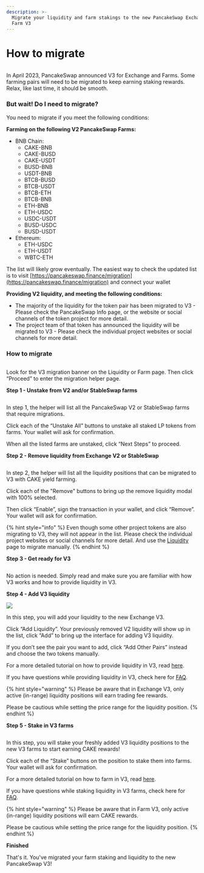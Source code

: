 ```yaml
---
description: >-
  Migrate your liquidity and farm stakings to the new PancakeSwap Exchange and
  Farm V3
---
```


# How to migrate

<figure><img src="../../.gitbook/assets/image (133).png" alt=""><figcaption></figcaption></figure>

In April 2023, PancakeSwap announced V3 for Exchange and Farms. Some farming pairs will need to be migrated to keep earning staking rewards. Relax, like last time, it should be smooth.

### But wait! Do I need to migrate? <a href="#id-4b9e0260-9dee-493b-b0ad-6bdba084cea6" id="id-4b9e0260-9dee-493b-b0ad-6bdba084cea6"></a>

You need to migrate if you meet the following conditions:

**Farming on the following V2 PancakeSwap Farms:**

* BNB Chain:
  * CAKE-BNB
  * CAKE-BUSD
  * CAKE-USDT
  * BUSD-BNB
  * USDT-BNB
  * BTCB-BUSD
  * BTCB-USDT
  * BTCB-ETH
  * BTCB-BNB
  * ETH-BNB
  * ETH-USDC
  * USDC-USDT
  * BUSD-USDC
  * BUSD-USDT
* Ethereum:
  * ETH-USDC
  * ETH-USDT
  * WBTC-ETH

The list will likely grow eventually. The easiest way to check the updated list is to visit [https://pancakeswap.finance/migration](https://pancakeswap.finance/migration) and connect your wallet

**Providing V2 liquidity, and meeting the following conditions:**

* The majority of the liquidity for the token pair has been migrated to V3 - Please check the PancakeSwap Info page, or the website or social channels of the token project for more detail.
* The project team of that token has announced the liquidity will be migrated to V3 - Please check the individual project websites or social channels for more detail.

### How to migrate <a href="#c7d7b407-268c-460c-a4f1-be1b771db5e7" id="c7d7b407-268c-460c-a4f1-be1b771db5e7"></a>

<figure><img src="../../.gitbook/assets/image (283).png" alt=""><figcaption></figcaption></figure>

Look for the V3 migration banner on the Liquidity or Farm page. Then click “Proceed” to enter the migration helper page.



**Step 1 - Unstake from V2 and/or StableSwap farms**

<figure><img src="../../.gitbook/assets/image (119).png" alt=""><figcaption></figcaption></figure>

In step 1, the helper will list all the PancakeSwap V2 or StableSwap farms that require migrations.

Click each of the “Unstake All” buttons to unstake all staked LP tokens from farms. Your wallet will ask for confirmation.

When all the listed farms are unstaked, click “Next Steps” to proceed.



**Step 2 - Remove liquidity from Exchange V2 or StableSwap**

<figure><img src="../../.gitbook/assets/image (315).png" alt=""><figcaption></figcaption></figure>

In step 2, the helper will list all the liquidity positions that can be migrated to V3 with CAKE yield farming.

Click each of the "Remove" buttons to bring up the remove liquidity modal with 100% selected.&#x20;

Then click “Enable”, sign the transaction in your wallet, and click “Remove”. Your wallet will ask for confirmation.

{% hint style="info" %}
Even though some other project tokens are also migrating to V3, they will not appear in the list. Please check the individual project websites or social channels for more detail. And use the [Liquidity](https://pancakeswap.finance/liquidity) page to migrate manually.
{% endhint %}



**Step 3 - Get ready for V3**

<figure><img src="../../.gitbook/assets/image (186).png" alt=""><figcaption></figcaption></figure>

No action is needed. Simply read and make sure you are familiar with how V3 works and how to provide liquidity in V3.



**Step 4 - Add V3 liquidity**

![](<../../.gitbook/assets/image (325).png>)

In this step, you will add your liquidity to the new Exchange V3.

Click “Add Liquidity”. Your previously removed V2 liquidity will show up in the list, click “Add” to bring up the interface for adding V3 liquidity.

If you don’t see the pair you want to add, click “Add Other Pairs” instead and choose the two tokens manually.

For a more detailed tutorial on how to provide liquidity in V3, read [here](../../products/pancakeswap-exchange/liquidity-guide.md).

If you have questions while providing liquidity in V3, check here for [FAQ](../../products/pancakeswap-exchange/faq.md).

{% hint style="warning" %}
Please be aware that in Exchange V3, only active (in-range) liquidity positions will earn trading fee rewards.

Please be cautious while setting the price range for the liquidity position.
{% endhint %}



**Step 5 - Stake in V3 farms**

<figure><img src="../../.gitbook/assets/image (35).png" alt=""><figcaption></figcaption></figure>

In this step, you will stake your freshly added V3 liquidity positions to the new V3 farms to start earning CAKE rewards!

Click each of the “Stake” buttons on the position to stake them into farms. Your wallet will ask for confirmation.

For a more detailed tutorial on how to farm in V3, read [here](../../products/yield-farming/how-to-use-farms/#farm-v3).

If you have questions while staking liquidity in V3 farms, check here for [FAQ](../../products/yield-farming/faq.md).

{% hint style="warning" %}
Please be aware that in Farm V3, only active (in-range) liquidity positions will earn CAKE rewards.

Please be cautious while setting the price range for the liquidity position.
{% endhint %}



**Finished**

That's it. You've migrated your farm staking and liquidity to the new PancakeSwap V3!
